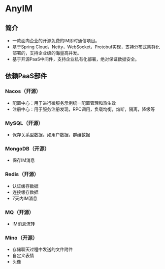 # AnyIM
## 简介
- 一款面向企业的开源免费的IM即时通信项目。
- 基于Spring Cloud，Netty，WebSocket，Protobuf实现，支持分布式集群化部署的，支持企业级的海量高并发。
- 基于开源PaaS中间件，支持企业私有化部署，绝对保证数据安全。

## 依赖PaaS部件
### Nacos（开源）
- 配置中心：用于进行微服务示例统一配置管理和热生效
- 注册中心：用于服务注册发现，RPC调用，负载均衡，熔断，隔离，降级等

### MySQL（开源）
- 保存关系型数据，如用户数据，群组数据

### MongoDB（开源）
- 保存IM消息

### Redis（开源）
- 认证缓存数据
- 连接缓存数据
- 7天内IM消息

### MQ（开源）
- IM消息流转

### Mino（开源）
- 存储聊天过程中发送的文件附件
- 自定义表情
- 头像

